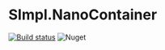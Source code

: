 # SImpl.NanoContainer

[![Build status](https://ci.appveyor.com/api/projects/status/j5y2qo70t1mcm0j9?svg=true)](https://ci.appveyor.com/project/SImpl/simpl-nanocontainer) ![Nuget](https://img.shields.io/nuget/v/SImpl.NanoContainer)
